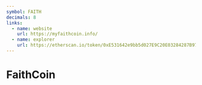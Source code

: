 ```yaml
---
symbol: FAITH
decimals: 8
links:
  - name: website
    url: https://myfaithcoin.info/
  - name: explorer
    url: https://etherscan.io/token/0xE531642e9bb5d027E9C20E03284287B97919a9a5
---
```


# FaithCoin
